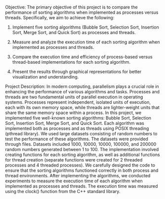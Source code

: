 Objective:
The primary objective of this project is to compare the performance of
sorting algorithms when implemented as processes versus threads.
Specifically, we aim to achieve the following:

1. Implement five sorting algorithms (Bubble Sort, Selection Sort,
Insertion Sort, Merge Sort, and Quick Sort) as processes and
threads.

2. Measure and analyze the execution time of each sorting algorithm
when implemented as processes and threads.

3. Compare the execution time and efficiency of process-based versus
thread-based implementations for each sorting algorithm.
4. Present the results through graphical representations for better
visualization and understanding.

Project Description:
In modern computing, parallelism plays a crucial role in enhancing the
performance of various algorithms and tasks. Processes and threads are
two fundamental units of parallel execution in operating systems.
Processes represent independent, isolated units of execution, each with its
own memory space, while threads are lighter-weight units that share the
same memory space within a process.
In this project, we implemented five well-known sorting algorithms: Bubble
Sort, Selection Sort, Insertion Sort, Merge Sort, and Quick Sort. Each
algorithm was implemented both as processes and as threads using
POSIX threading (pthread library). We used large datasets consisting of
random numbers to test the performance of these algorithms. The datasets
were provided through files. Datasets included 1000, 10000, 10000,
100000, and 200000 random numbers generated between 1 to 100.
The implementation involved creating functions for each sorting algorithm,
as well as additional functions for thread creation (separate functions were
created for 2 threaded processes and 4 threaded processes). We carefully
designed the code to ensure that the sorting algorithms functioned correctly
in both process and thread environments.
After implementing the algorithms, we conducted experiments to measure
the execution time of each algorithm when implemented as processes and
threads. The execution time was measured using the clock() function from
the C++ standard library.

